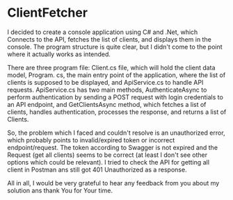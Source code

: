# ClientFetcher
I decided to create a console application using C# and .Net, which Connects to the API, fetches the list of clients, and displays them in the console.
The program structure is quite clear, but I didn't come to the point where it actually works as intended. 

There are three program file: Client.cs file, which will hold the client data model, Program. cs, the main entry point of the application, where the list of clients is supposed to be displayed, and ApiService.cs to handle API requests. ApiService.cs has two main methods, AuthenticateAsync to perform authentication by sending a POST request with login credentials to an API endpoint, and GetClientsAsync method, which fetches a list of clients, handles authentication, processes the response, and returns a list of Clients. 

So, the problem which I faced and couldn't resolve is an unauthorized error, which probably points to invalid/expired token or incorrect endpoint/request. The token according to Swagger is not expired and the Request (get all clients) seems to be correct (at least I don't see other options which could be relevant). I tried to check the API for getting all client in Postman ans still got 401 Unauthorized as a response. 

All in all, I would be very grateful to hear any feedback from you about my solution ans thank You for Your time. 
